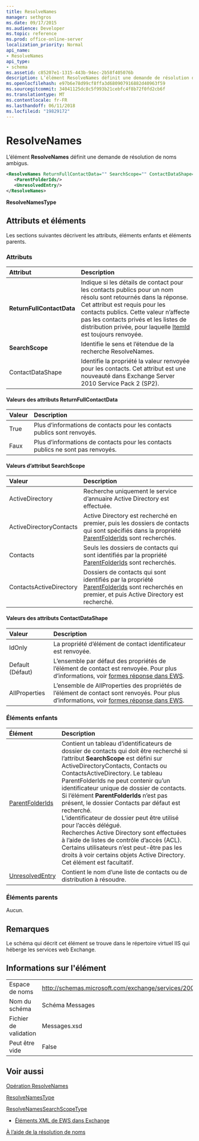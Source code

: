 ```yaml
---
title: ResolveNames
manager: sethgros
ms.date: 09/17/2015
ms.audience: Developer
ms.topic: reference
ms.prod: office-online-server
localization_priority: Normal
api_name:
- ResolveNames
api_type:
- schema
ms.assetid: c85207e1-1315-443b-94ec-2b58f405076b
description: L’élément ResolveNames définit une demande de résolution de noms ambigus.
ms.openlocfilehash: e97b6e78d99cf8ffa3d680907916882d40963f59
ms.sourcegitcommit: 34041125dc8c5f993b21cebfc4f8b72f0fd2cb6f
ms.translationtype: MT
ms.contentlocale: fr-FR
ms.lasthandoff: 06/11/2018
ms.locfileid: "19829172"
---
```

# <a name="resolvenames"></a>ResolveNames

L’élément **ResolveNames** définit une demande de résolution de noms ambigus. 
  
```XML
<ResolveNames ReturnFullContactData="" SearchScope="" ContactDataShape="">
   <ParentFolderIds/>
   <UnresolvedEntry/>
</ResolveNames>
```

 **ResolveNamesType**
## <a name="attributes-and-elements"></a>Attributs et éléments

Les sections suivantes décrivent les attributs, éléments enfants et éléments parents.
  
### <a name="attributes"></a>Attributs

|**Attribut**|**Description**|
|:-----|:-----|
|**ReturnFullContactData** <br/> |Indique si les détails de contact pour les contacts publics pour un nom résolu sont retournés dans la réponse. Cet attribut est requis pour les contacts publics. Cette valeur n’affecte pas les contacts privés et les listes de distribution privée, pour laquelle [ItemId](itemid.md) est toujours renvoyée.  <br/> |
|**SearchScope** <br/> |Identifie le sens et l’étendue de la recherche ResolveNames.  <br/> |
|ContactDataShape  <br/> |Identifie la propriété la valeur renvoyée pour les contacts. Cet attribut est une nouveauté dans Exchange Server 2010 Service Pack 2 (SP2).  <br/> |
   
#### <a name="returnfullcontactdata-attribute-values"></a>Valeurs des attributs ReturnFullContactData

|**Valeur**|**Description**|
|:-----|:-----|
|True  <br/> |Plus d’informations de contacts pour les contacts publics sont renvoyés.  <br/> |
|Faux  <br/> |Plus d’informations de contacts pour les contacts publics ne sont pas renvoyés.  <br/> |
   
#### <a name="searchscope-attribute-values"></a>Valeurs d’attribut SearchScope

|**Valeur**|**Description**|
|:-----|:-----|
|ActiveDirectory  <br/> |Recherche uniquement le service d’annuaire Active Directory est effectuée.  <br/> |
|ActiveDirectoryContacts  <br/> |Active Directory est recherché en premier, puis les dossiers de contacts qui sont spécifiés dans la propriété [ParentFolderIds](parentfolderids.md) sont recherchés.  <br/> |
|Contacts  <br/> |Seuls les dossiers de contacts qui sont identifiés par la propriété [ParentFolderIds](parentfolderids.md) sont recherchés.  <br/> |
|ContactsActiveDirectory  <br/> |Dossiers de contacts qui sont identifiés par la propriété [ParentFolderIds](parentfolderids.md) sont recherchés en premier, et puis Active Directory est recherché.  <br/> |
   
#### <a name="contactdatashape-attribute-values"></a>Valeurs des attributs ContactDataShape

|**Valeur**|**Description**|
|:-----|:-----|
|IdOnly  <br/> |La propriété d’élément de contact identificateur est renvoyée.  <br/> |
|Default (Défaut)  <br/> |L’ensemble par défaut des propriétés de l’élément de contact est renvoyée. Pour plus d’informations, voir [formes réponse dans EWS](http://msdn.microsoft.com/library/1c5ddc0a-c4e0-4488-8972-7543b5b464df%28Office.15%29.aspx).  <br/> |
|AllProperties  <br/> |L’ensemble de AllProperties des propriétés de l’élément de contact sont renvoyés. Pour plus d’informations, voir [formes réponse dans EWS](http://msdn.microsoft.com/library/1c5ddc0a-c4e0-4488-8972-7543b5b464df%28Office.15%29.aspx).  <br/> |
   
### <a name="child-elements"></a>Éléments enfants

|**Élément**|**Description**|
|:-----|:-----|
|[ParentFolderIds](parentfolderids.md) <br/> |Contient un tableau d’identificateurs de dossier de contacts qui doit être recherché si l’attribut **SearchScope** est défini sur ActiveDirectoryContacts, Contacts ou ContactsActiveDirectory. Le tableau ParentFolderIds ne peut contenir qu’un identificateur unique de dossier de contacts. Si l’élément **ParentFolderIds** n’est pas présent, le dossier Contacts par défaut est recherché.  <br/> L’identificateur de dossier peut être utilisé pour l’accès délégué.  <br/> Recherches Active Directory sont effectuées à l’aide de listes de contrôle d’accès (ACL). Certains utilisateurs n’est peut-être pas les droits à voir certains objets Active Directory.  <br/> Cet élément est facultatif.  <br/> |
|[UnresolvedEntry](unresolvedentry.md) <br/> |Contient le nom d’une liste de contacts ou de distribution à résoudre.  <br/> |
   
### <a name="parent-elements"></a>Éléments parents

Aucun.
  
## <a name="remarks"></a>Remarques

Le schéma qui décrit cet élément se trouve dans le répertoire virtuel IIS qui héberge les services web Exchange.
  
## <a name="element-information"></a>Informations sur l'élément

|||
|:-----|:-----|
|Espace de noms  <br/> |http://schemas.microsoft.com/exchange/services/2006/messages  <br/> |
|Nom du schéma  <br/> |Schéma Messages  <br/> |
|Fichier de validation  <br/> |Messages.xsd  <br/> |
|Peut être vide  <br/> |False  <br/> |
   
## <a name="see-also"></a>Voir aussi



[Opération ResolveNames](resolvenames-operation.md)
  
[ResolveNamesType](https://msdn.microsoft.com/library/ExchangeWebServices.ResolveNamesType.aspx)
  
[ResolveNamesSearchScopeType](https://msdn.microsoft.com/library/ExchangeWebServices.ResolveNamesSearchScopeType.aspx)


- [Éléments XML de EWS dans Exchange](ews-xml-elements-in-exchange.md)


[À l’aide de la résolution de noms](http://msdn.microsoft.com/library/9257fb07-89d2-46eb-b885-e2173fe6fbc1%28Office.15%29.aspx)

